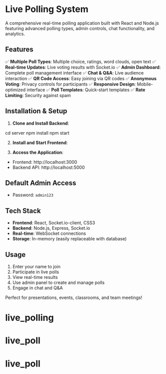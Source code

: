 # Live Polling System

A comprehensive real-time polling application built with React and Node.js featuring advanced polling types, admin controls, chat functionality, and analytics.

## Features

✅ **Multiple Poll Types**: Multiple choice, ratings, word clouds, open text
✅ **Real-time Updates**: Live voting results with Socket.io
✅ **Admin Dashboard**: Complete poll management interface
✅ **Chat & Q&A**: Live audience interaction
✅ **QR Code Access**: Easy joining via QR codes
✅ **Anonymous Voting**: Privacy controls for participants
✅ **Responsive Design**: Mobile-optimized interface
✅ **Poll Templates**: Quick-start templates
✅ **Rate Limiting**: Security against spam

## Installation & Setup

1. **Clone and Install Backend**:

cd server npm install npm start

2. **Install and Start Frontend**:


3. **Access the Application**:
- Frontend: http://localhost:3000
- Backend API: http://localhost:5000

## Default Admin Access
- Password: `admin123`

## Tech Stack
- **Frontend**: React, Socket.io-client, CSS3
- **Backend**: Node.js, Express, Socket.io
- **Real-time**: WebSocket connections
- **Storage**: In-memory (easily replaceable with database)

## Usage
1. Enter your name to join
2. Participate in live polls
3. View real-time results
4. Use admin panel to create and manage polls
5. Engage in chat and Q&A

Perfect for presentations, events, classrooms, and team meetings!
# live_polling
# live_poll
# live_poll
